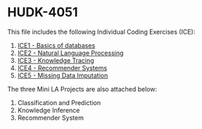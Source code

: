 # HUDK-4051
This file includes the following Individual Coding Exercises (ICE):
1. [ICE1 - Basics of databases](https://github.com/real-wyr/HUDK-4051/blob/d76b69f37ca8820cfd3cc5f23d3d288b5ee9abc4/ICE%201.ipynb)
2. [ICE2 - Natural Language Processing](https://github.com/real-wyr/HUDK-4051/blob/d76b69f37ca8820cfd3cc5f23d3d288b5ee9abc4/ICE%202.ipynb)
3. [ICE3 - Knowledge Tracing](https://github.com/real-wyr/HUDK-4051/blob/d76b69f37ca8820cfd3cc5f23d3d288b5ee9abc4/ICE%203.ipynb)
4. [ICE4 - Recommender Systems](https://github.com/real-wyr/HUDK-4051/blob/d76b69f37ca8820cfd3cc5f23d3d288b5ee9abc4/ICE%204.ipynb)
5. [ICE5 - Missing Data Imputation](https://github.com/real-wyr/HUDK-4051/blob/d76b69f37ca8820cfd3cc5f23d3d288b5ee9abc4/ICE%205.ipynb)

The three Mini LA Projects are also attached below:
1. Classification and Prediction
2. Knowledge Inference
3. Recommender System
